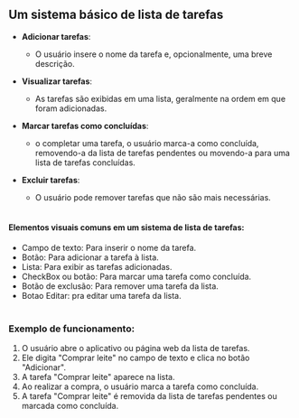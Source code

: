 ## Um sistema básico de lista de tarefas

- **Adicionar tarefas**:
    - O usuário insere o nome da tarefa e, opcionalmente, uma breve descrição.

- **Visualizar tarefas**:
    - As tarefas são exibidas em uma lista, geralmente na ordem em que foram adicionadas.

- **Marcar tarefas como concluídas**:
    - o completar uma tarefa, o usuário marca-a como concluída, removendo-a da lista de tarefas pendentes ou movendo-a para uma lista de tarefas concluídas.

- **Excluir tarefas**:
    - O usuário pode remover tarefas que não são mais necessárias.
<br><br>

#### Elementos visuais comuns em um sistema de lista de tarefas:

- Campo de texto: Para inserir o nome da tarefa.
- Botão: Para adicionar a tarefa à lista.
- Lista: Para exibir as tarefas adicionadas.
- CheckBox ou botão: Para marcar uma tarefa como concluída.
- Botão de exclusão: Para remover uma tarefa da lista.
- Botao Editar: pra editar uma tarefa da lista.
<br><br>

### Exemplo de funcionamento:

1. O usuário abre o aplicativo ou página web da lista de tarefas.
2. Ele digita "Comprar leite" no campo de texto e clica no botão "Adicionar".
3. A tarefa "Comprar leite" aparece na lista.
4. Ao realizar a compra, o usuário marca a tarefa como concluída.
5. A tarefa "Comprar leite" é removida da lista de tarefas pendentes ou marcada como concluída.
<br>

